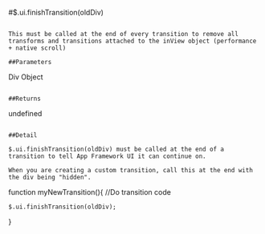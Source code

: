#$.ui.finishTransition(oldDiv)

```

This must be called at the end of every transition to remove all transforms and transitions attached to the inView object (performance + native scroll)

##Parameters

```
Div                           Object

```

##Returns

```
undefined
```

##Detail

$.ui.finishTransition(oldDiv) must be called at the end of a transition to tell App Framework UI it can continue on.

When you are creating a custom transition, call this at the end with the div being "hidden".

```
function myNewTransition(){
    //Do transition code

    $.ui.finishTransition(oldDiv);
}
```